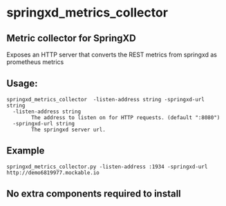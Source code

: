 # springxd_metrics_collector

## Metric collector for SpringXD
Exposes an HTTP server that converts the REST metrics from springxd as prometheus metrics

## Usage:
```
springxd_metrics_collector  -listen-address string -springxd-url string
  -listen-address string
    	The address to listen on for HTTP requests. (default ":8080")
  -springxd-url string
    	The springxd server url.
```
## Example
`springxd_metrics_collector.py -listen-address :1934 -springxd-url http://demo6819977.mockable.io`

## No extra components required to install
